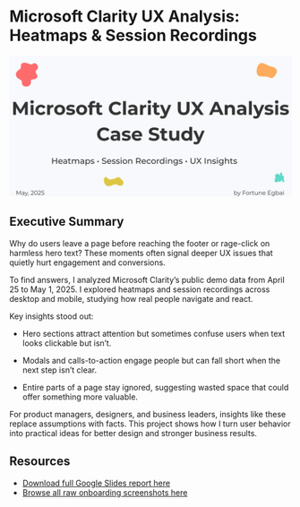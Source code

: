 # Microsoft Clarity UX Analysis: Heatmaps & Session Recordings


![](./images/Cover_Page.png)

## Executive Summary
Why do users leave a page before reaching the footer or rage-click on harmless hero text? These moments often signal deeper UX issues that quietly hurt engagement and conversions.

To find answers, I analyzed Microsoft Clarity’s public demo data from April 25 to May 1, 2025. I explored heatmaps and session recordings across desktop and mobile, studying how real people navigate and react.

Key insights stood out:

- Hero sections attract attention but sometimes confuse users when text looks clickable but isn’t.

- Modals and calls-to-action engage people but can fall short when the next step isn’t clear.

- Entire parts of a page stay ignored, suggesting wasted space that could offer something more valuable.

For product managers, designers, and business leaders, insights like these replace assumptions with facts. This project shows how I turn user behavior into practical ideas for better design and stronger business results.



## Resources

- [Download full Google Slides report here](./docs/Microsoft_Clarity_UX_Analysis_Report.pdf)
- [Browse all raw onboarding screenshots here](./images/)


